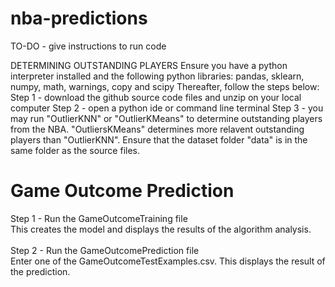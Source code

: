 # nba-predictions
 
TO-DO - give instructions to run code

DETERMINING OUTSTANDING PLAYERS
Ensure you have a python interpreter installed and the following python libraries:
pandas, sklearn, numpy, math, warnings, copy and scipy
Thereafter, follow the steps below:
Step 1 - download the github source code files and unzip on your local computer
Step 2 - open a python ide or command line terminal
Step 3 - you may run "OutlierKNN" or "OutlierKMeans" to determine outstanding players from the NBA.
         "OutliersKMeans" determines more relavent outstanding players than "OutlierKNN". Ensure that
         the dataset folder "data" is in the same folder as the source files.
# Game Outcome Prediction
Step 1 - Run the GameOutcomeTraining file<br />This creates the model and displays the results of the algorithm analysis.
<br/><br/>
Step 2 - Run the GameOutcomePrediction file<br />Enter one of the GameOutcomeTestExamples.csv. This displays the result of the prediction.
